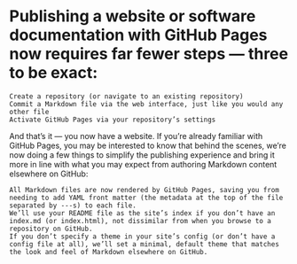 # Publishing a website or software documentation with GitHub Pages now requires far fewer steps — three to be exact:

    Create a repository (or navigate to an existing repository)
    Commit a Markdown file via the web interface, just like you would any other file
    Activate GitHub Pages via your repository’s settings

And that’s it — you now have a website. If you’re already familiar with GitHub Pages, you may be interested to know that behind the scenes, we’re now doing a few things to simplify the publishing experience and bring it more in line with what you may expect from authoring Markdown content elsewhere on GitHub:

    All Markdown files are now rendered by GitHub Pages, saving you from needing to add YAML front matter (the metadata at the top of the file separated by ---s) to each file.
    We’ll use your README file as the site’s index if you don’t have an index.md (or index.html), not dissimilar from when you browse to a repository on GitHub.
    If you don’t specify a theme in your site’s config (or don’t have a config file at all), we’ll set a minimal, default theme that matches the look and feel of Markdown elsewhere on GitHub.
